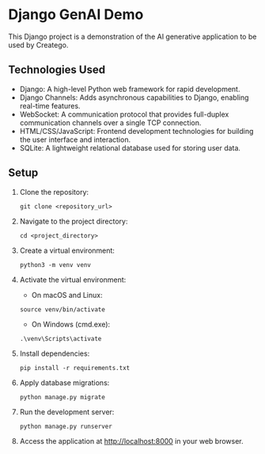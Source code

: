 # Django GenAI Demo

This Django project is a demonstration of the AI generative application to be used by Creatego.

## Technologies Used

- Django: A high-level Python web framework for rapid development.
- Django Channels: Adds asynchronous capabilities to Django, enabling real-time features.
- WebSocket: A communication protocol that provides full-duplex communication channels over a single TCP connection.
- HTML/CSS/JavaScript: Frontend development technologies for building the user interface and interaction.
- SQLite: A lightweight relational database used for storing user data.

## Setup

1. Clone the repository:

    ```
    git clone <repository_url>
    ```

2. Navigate to the project directory:

    ```
    cd <project_directory>
    ```

3. Create a virtual environment:

    ```
    python3 -m venv venv
    ```

4. Activate the virtual environment:

    - On macOS and Linux:

    ```
    source venv/bin/activate
    ```

    - On Windows (cmd.exe):

    ```
    .\venv\Scripts\activate
    ```

5. Install dependencies:

    ```
    pip install -r requirements.txt
    ```

6. Apply database migrations:

    ```
    python manage.py migrate
    ```

7. Run the development server:

    ```
    python manage.py runserver
    ```

8. Access the application at [http://localhost:8000](http://localhost:8000) in your web browser.

